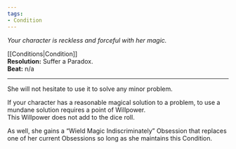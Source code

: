 ```yaml
---
tags:
- Condition
---
```


_Your character is reckless and forceful with her magic._

[[Conditions|Condition]]\
**Resolution:** Suffer a Paradox.\
**Beat:** n/a

---

She will not hesitate to use it to solve any minor problem.

If your character has a reasonable magical solution to a problem, to use a mundane solution requires a point of Willpower.\
This Willpower does not add to the dice roll.

As well, she gains a “Wield Magic Indiscriminately” Obsession that replaces one of her current Obsessions so long as she maintains this Condition.